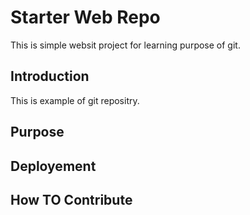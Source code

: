# Starter Web Repo

This is simple websit project for learning purpose of git.

## Introduction

This is example of git repositry.

## Purpose


## Deployement

## How TO Contribute